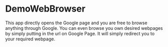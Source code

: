 # DemoWebBrowser
This app directly opens the Google page and you are free to browse anything through Google. 
You can even browse you own desired webpages by simply putting in the url on Google Page. It will simply redirect you to your required webpage.
